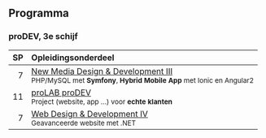 Programma
---------

### proDEV, 3e schijf

| SP | Opleidingsonderdeel                                                                                                        |
|---:|:---------------------------------------------------------------------------------------------------------------------------|
|  7 | [New Media Design & Development III][]<span data-domain="wanm" data-level="3"></span><br><small>PHP/MySQL met **Symfony**, **Hybrid Mobile App** met Ionic en Angular2</small> |
| 11 | [proLAB proDEV][]<span data-domain="wanm" data-level="3"></span><br><small>Project (website, app …) voor **echte klanten**</small>                                        |
|  7 | [Web Design & Development IV][]<span data-domain="wanm" data-level="3"></span><br><small>Geavanceerde website met .NET</small>                                            |

[New Media Design & Development III]:https://bamaflexweb.arteveldehs.be/BMFUIDetailxOLOD.aspx?a=55655&b=5&c=1
[proLAB proDEV]:https://bamaflexweb.arteveldehs.be/BMFUIDetailxOLOD.aspx?a=57166&b=5&c=1
[Web Design & Development IV]:https://bamaflexweb.arteveldehs.be/BMFUIDetailxOLOD.aspx?a=55657&b=5&c=1